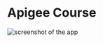 


# Apigee Course

![screenshot of the app](https://raw.githubusercontent.com/praveenorugantitech/praveenorugantitech-express-js/master/tech.PNG)



